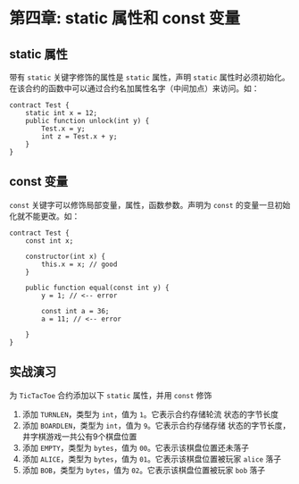 # 第四章: static 属性和 const 变量

## static 属性

带有 `static` 关键字修饰的属性是 `static` 属性，声明 `static` 属性时必须初始化。在该合约的函数中可以通过合约名加属性名字（中间加点）来访问。如：


```solidity
contract Test {
    static int x = 12;
    public function unlock(int y) {
        Test.x = y;
        int z = Test.x + y;
    }
}
```

## const 变量

`const` 关键字可以修饰局部变量，属性，函数参数。声明为 `const` 的变量一旦初始化就不能更改。如： 

```solidity
contract Test {
    const int x;

    constructor(int x) {
        this.x = x; // good
    }

    public function equal(const int y) {
        y = 1; // <-- error

        const int a = 36;
        a = 11; // <-- error

    }
}
```

## 实战演习

为 `TicTacToe` 合约添加以下 `static` 属性，并用 `const` 修饰

1. 添加 `TURNLEN`，类型为 `int`，值为 `1`。它表示合约存储轮流
状态的字节长度
2. 添加 `BOARDLEN`，类型为 `int`，值为 `9`。它表示合约存储存储
状态的字节长度，井字棋游戏一共公有9个棋盘位置
3. 添加 `EMPTY`，类型为 `bytes`，值为 `00`。它表示该棋盘位置还未落子
4. 添加 `ALICE`，类型为 `bytes`，值为 `01`。它表示该棋盘位置被玩家 `alice` 落子
5. 添加 `BOB`，类型为 `bytes`，值为 `02`。它表示该棋盘位置被玩家 `bob` 落子
